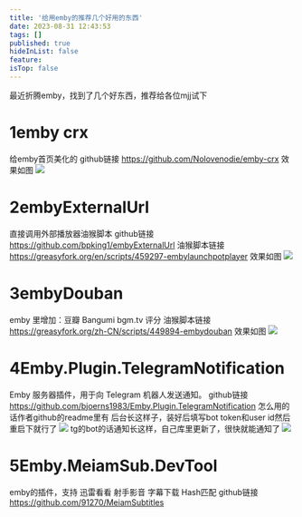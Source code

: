 ```yaml
---
title: '给用emby的推荐几个好用的东西'
date: 2023-08-31 12:43:53
tags: []
published: true
hideInList: false
feature: 
isTop: false
---
```

最近折腾emby，找到了几个好东西，推荐给各位mjj试下

1emby crx
=================
给emby首页美化的
github链接
<https://github.com/Nolovenodie/emby-crx>
效果如图
![](https://s3.qklg.net/img/202310241244150.png)

2embyExternalUrl
=================
直接调用外部播放器油猴脚本
github链接
<https://github.com/bpking1/embyExternalUrl>
油猴脚本链接<https://greasyfork.org/en/scripts/459297-embylaunchpotplayer>
效果如图
![](https://s3.qklg.net/img/202310241245152.png)

3embyDouban
=================
emby 里增加：豆瓣 Bangumi bgm.tv 评分
油猴脚本链接<https://greasyfork.org/zh-CN/scripts/449894-embydouban>
效果如图
![](https://s3.qklg.net/img/202310241245120.png)


4Emby.Plugin.TelegramNotification
=================
Emby 服务器插件，用于向 Telegram 机器人发送通知。
github链接<https://github.com/bjoerns1983/Emby.Plugin.TelegramNotification>
怎么用的话作者github的readme里有
后台长这样子，装好后填写bot token和user id然后重启下就行了
![](https://s3.qklg.net/img/202310241245907.png)
tg的bot的话通知长这样，自己库里更新了，很快就能通知了
![](https://s3.qklg.net/img/202310241245088.png)

5Emby.MeiamSub.DevTool
=================
emby的插件，支持 迅雷看看  射手影音 字幕下载 Hash匹配
github链接<https://github.com/91270/MeiamSubtitles>



